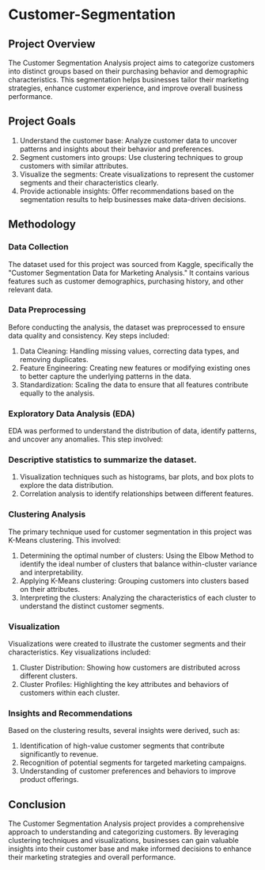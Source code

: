 # Customer-Segmentation

## Project Overview
The Customer Segmentation Analysis project aims to categorize customers into distinct groups based on their purchasing behavior and demographic characteristics. This segmentation helps businesses tailor their marketing strategies, enhance customer experience, and improve overall business performance.

## Project Goals
1. Understand the customer base: Analyze customer data to uncover patterns and insights about their behavior and preferences.
2. Segment customers into groups: Use clustering techniques to group customers with similar attributes.
3. Visualize the segments: Create visualizations to represent the customer segments and their characteristics clearly.
4. Provide actionable insights: Offer recommendations based on the segmentation results to help businesses make data-driven decisions.
## Methodology

### Data Collection
The dataset used for this project was sourced from Kaggle, specifically the "Customer Segmentation Data for Marketing Analysis." It contains various features such as customer demographics, purchasing history, and other relevant data.

### Data Preprocessing
Before conducting the analysis, the dataset was preprocessed to ensure data quality and consistency. Key steps included:

1. Data Cleaning: Handling missing values, correcting data types, and removing duplicates.
2. Feature Engineering: Creating new features or modifying existing ones to better capture the underlying patterns in the data.
3. Standardization: Scaling the data to ensure that all features contribute equally to the analysis.
### Exploratory Data Analysis (EDA)

EDA was performed to understand the distribution of data, identify patterns, and uncover any anomalies. This step involved:
### Descriptive statistics to summarize the dataset.
1. Visualization techniques such as histograms, bar plots, and box plots to explore the data distribution.
2. Correlation analysis to identify relationships between different features.
### Clustering Analysis

The primary technique used for customer segmentation in this project was K-Means clustering. This involved:

1. Determining the optimal number of clusters: Using the Elbow Method to identify the ideal number of clusters that balance within-cluster variance and interpretability.
2. Applying K-Means clustering: Grouping customers into clusters based on their attributes.
3. Interpreting the clusters: Analyzing the characteristics of each cluster to understand the distinct customer segments.
### Visualization

Visualizations were created to illustrate the customer segments and their characteristics. Key visualizations included:
1. Cluster Distribution: Showing how customers are distributed across different clusters.
2. Cluster Profiles: Highlighting the key attributes and behaviors of customers within each cluster.
### Insights and Recommendations

Based on the clustering results, several insights were derived, such as:

1. Identification of high-value customer segments that contribute significantly to revenue.
2. Recognition of potential segments for targeted marketing campaigns.
3. Understanding of customer preferences and behaviors to improve product offerings.
## Conclusion
The Customer Segmentation Analysis project provides a comprehensive approach to understanding and categorizing customers. By leveraging clustering techniques and visualizations, businesses can gain valuable insights into their customer base and make informed decisions to enhance their marketing strategies and overall performance.
